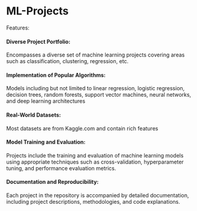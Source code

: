 # ML-Projects
Features:

#### Diverse Project Portfolio:
Encompasses a diverse set of machine learning projects covering areas such as classification, clustering, regression, etc.

#### Implementation of Popular Algorithms:
Models including but not limited to linear regression, logistic regression, decision trees, random forests, support vector machines, neural networks, and deep learning architectures

#### Real-World Datasets:
Most datasets are from Kaggle.com and contain rich features

#### Model Training and Evaluation:
Projects include the training and evaluation of machine learning models using appropriate techniques such as cross-validation, hyperparameter tuning, and performance evaluation metrics.

#### Documentation and Reproducibility:
Each project in the repository is accompanied by detailed documentation, including project descriptions, methodologies, and code explanations.
